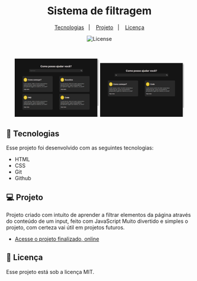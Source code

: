 <h1 align="center"> Sistema de filtragem </h1>

<p align="center">
  <a href="#-tecnologias">Tecnologias</a>&nbsp;&nbsp;&nbsp;|&nbsp;&nbsp;&nbsp;
  <a href="#-projeto">Projeto</a>&nbsp;&nbsp;&nbsp;|&nbsp;&nbsp;&nbsp;
  <a href="#memo-licença">Licença</a>
</p>

<p align="center">
  <img alt="License" src="https://img.shields.io/static/v1?label=license&message=MIT&color=49AA26&labelColor=000000">
</p>

<br>

<p align="center">
  <img alt="projeto sistema de filtragem" src="./.github/not-filtered.png" width="45%">
  <img alt="projeto sistema de filtragem" src="./.github/filtered.png" width="45%">
</p>

## 🚀 Tecnologias

Esse projeto foi desenvolvido com as seguintes tecnologias:

- HTML
- CSS
- Git 
- Github

## 💻 Projeto

Projeto criado com intuito de aprender a filtrar elementos da página através do conteúdo de um input, feito com JavaScript
Muito divertido e simples o projeto, com certeza vai útil em projetos futuros.

- [Acesse o projeto finalizado, online](https://system-filter.vercel.app/)

## :memo: Licença

Esse projeto está sob a licença MIT.
